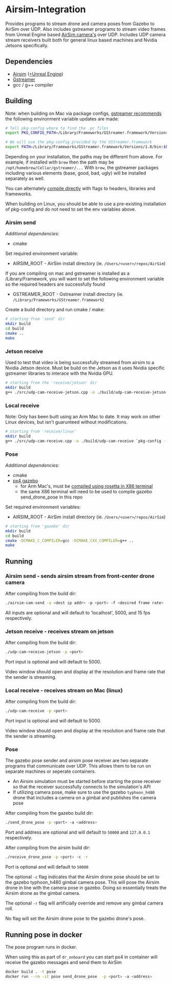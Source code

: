 # Airsim-Integration
Provides programs to stream drone and camera poses from Gazebo to AirSim over UDP. Also includes gstreamer programs to stream video frames from Unreal Engine based [AirSim camera's](https://microsoft.github.io/AirSim/image_apis/) over UDP. Includes UDP camera stream receivers built both for general linux based machines and Nvidia Jetsons specifically. 

## Dependencies
- [Airsim](https://microsoft.github.io/AirSim/) ([+Unreal Engine](https://www.unrealengine.com/en-US/download))
- [Gstreamer](https://gstreamer.freedesktop.org/documentation/installing/index.html?gi-language=c)
- gcc / g++ compiler

## Building
Note: when building on Mac via package configs, [gstreamer recommends](https://gstreamer.freedesktop.org/documentation/installing/on-mac-osx.html#manual-compilation-with-pkgconfig) the following environment variable updates are made:
```bash
# Tell pkg-config where to find the .pc files
export PKG_CONFIG_PATH=/Library/Frameworks/GStreamer.framework/Versions/1.0/lib/pkgconfig

# We will use the pkg-config provided by the GStreamer.framework
export PATH=/Library/Frameworks/GStreamer.framework/Versions/1.0/bin:$PATH
```
Depending on your installation, the paths may be different from above. For example, if installed with `brew` then the path may be `/opt/homebrew/Cellar/gstreamer/...` With `brew`, the gstreamer packages including various elements (base, good, bad, ugly) will be installed separately as well.

You can alternately [compile directly](https://gstreamer.freedesktop.org/documentation/installing/on-mac-osx.html#manual-compilation) with flags to headers, libraries and frameworks.

When building on Linux, you should be able to use a pre-existing installation of pkg-config and do not need to set the env variables above.

### Airsim send
_Additional dependencies:_
- cmake

Set required environment variable:
- AIRSIM_ROOT - AirSim install directory (ie. `/Users/<user>/repos/AirSim`)

If you are compiling on mac and gstreamer is installed as a /Library/Framework, you will want to set the following environment variable so the required headers are successfully found
- GSTREAMER_ROOT - Gstreamer install directory (ie. `/Library/Frameworks/GStreamer.framework`)

Create a build directory and run cmake / make:
```bash
# starting from 'send' dir
mkdir build
cd build
cmake ..
make
```

### Jetson receive
Used to test that video is being successfully streamed from airsim to a Nvidia Jetson device. Must be build on the Jetson as it uses Nvidia specific gstreamer libraries to interace with the Nvidia GPU. 

```bash
# starting from the 'receive/jetson' dir
mkdir build
g++ ./src/udp-cam-receive-jetson.cpp -o ./build/udp-cam-receive-jetson `pkg-config --cflags --libs gstreamer-1.0`
```

### Local receive
Note: Only has been built using an Arm Mac to date. It may work on other Linux devices, but isn't guarunteed without modifications. 

```bash
# starting from 'receive/linux'
mkdir build
g++ ./src/udp-cam-receive.cpp -o ./build/udp-cam-receive `pkg-config --cflags --libs gstreamer-1.0`
```

### Pose
_Additional dependencies:_
- cmake
- [px4 gazebo](https://docs.px4.io/main/en/simulation/gazebo.html)
    - for Arm Mac's, must be [compiled using rosetta in X86 terminal](https://docs.px4.io/main/en/dev_setup/dev_env_mac.html#macos-development-environment)
    - the same X86 terminal will need to be used to compile gazebo send_drone_pose in this repo

Set required environment variables:
- AIRSIM_ROOT - AirSim install directory (ie. `/Users/<user>/repos/AirSim`)

```bash
# starting from 'gazebo' dir
mkdir build
cd build
cmake -DCMAKE_C_COMPILER=gcc -DCMAKE_CXX_COMPILER=g++ ..
make
```


## Running
### Airsim send - sends airsim stream from front-center drone camera
After compiling from the build dir:
```bash
./airsim-cam-send -a <dest ip addr> -p <port> -f <desired frame rate>
```

All inputs are optional and will default to 'localhost', 5000, and 15 fps respectively. 

### Jetson receive - receives stream on jetson
After compiling from the build dir:
```bash
./udp-cam-receive-jetson -p <port>
```

Port input is optional and will default to 5000.

Video window should open and display at the resolution and frame rate that the sender is streaming.

### Local receive - receives stream on Mac (linux)
After compiling from the build dir:
```bash
./udp-cam-receive -p <port>
```

Port input is optional and will default to 5000.

Video window should open and display at the resolution and frame rate that the sender is streaming.

### Pose
The gazebo pose sender and airsim pose receiver are two separate programs that communicate over UDP. This allows them to be run on separate machines or seperate containers. 

- An Airsim simulation must be started before starting the pose receiver so that the receiver successfully connects to the simulation's API
- If utilizing camera pose, make sure to use the gazebo `typhoon_h480` drone that includes a camera on a gimbal and publishes the camera pose

After compiling from the gazebo build dir:
```bash
./send_drone_pose -p <port> -a <address>
```

Port and address are optional and will default to `50000` and `127.0.0.1` respectively.

After compiling from the airsim build dir:
```bash
./receive_drone_pose -p <port> -c -r
```

Port is optional and will default to `50000`

The optional `-c` flag indicates that the Airsim drone pose should be set to the gazebo typhoon_h480 gimbal camera pose. This will pose the Airsim drone in line with the camera pose in gazebo. Doing so essentially treats the Airsim drone as the gimbal camera.

The optional `-r` flag will artificially override and remove any gimbal camera roll.

No flag will set the Airsim drone pose to the gazebo drone's pose.


## Running pose in docker

The pose program runs in docker.

When using this as part of `dr_onboard` you can start px4 in container will
receive the gazebo messages and send them to AirSim

```bash
docker build . -t pose
docker run --rm -it pose send_drone_pose  -p <port> -a <address>
```

